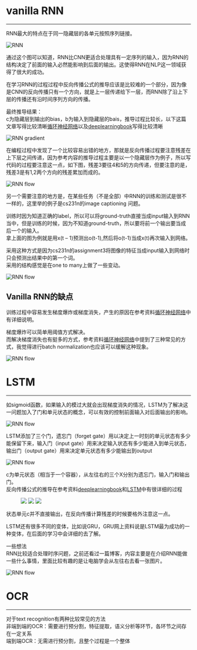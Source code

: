 # vanilla RNN

------

RNN最大的特点在于同一隐藏层的各单元按照序列链接。  

![RNN](../assets/images/RNN/1.png)

通过这个图可以知道，RNN比CNN更适合处理具有一定序列的输入，因为RNN的结构决定了前面的输入必然能影响到后面的输出。这使得RNN在NLP这一领域获得了很大的成功。  

在学习RNN的过程过程中反向传播公式的推导应该是比较难的一个部分，因为像是CNN的反向传播只有一个方向，就是上一层传递给下一层，而RNN除了沿上下层的传播还有沿时间序列方向的传播。  

最终推导结果：  
c为隐藏层到输出的bias，b为输入到隐藏层的bais，推导过程比较长，以下这篇文章写得比较清晰[循环神经网络](https://zybuluo.com/hanbingtao/note/541458)以及[deeplearningbook](http://www.deeplearningbook.org/contents/rnn.html)写得比较清晰  

![RNN gradient](../assets/images/RNN/2.png)

在编程过程中发现了一个比较容易出错的地方，那就是反向传播过程要注意残差在上下层之间传递，因为参考内容的推导过程主要是以一个隐藏层作为例子，所以写代码的过程要注意这一点，如下图，残差3要往4和5的方向传递，但要注意的是，残差3是有1,2两个方向的残差累加而成的。  

![RNN flow](../assets/images/RNN/3.png)

另一个需要注意的地方是，在某些任务（不是全部）中RNN的训练和测试是很不一样的，这里举的例子是cs231n的image captioning 问题。  

训练时因为知道正确的label，所以可以将ground-truth直接当成input输入到RNN当中，但是训练的时候，因为不知道ground-truth，所以要将前一个输出要当成后一个的输入。  
拿上面的图为例就是用x(t – 1)预测出o(t-1),然后将o(t-1)当成x(t)再次输入到网络。  

采用这种方式是因为cs231n的assignment3将图像的特征当成input输入到网络时只会预测出结果中的第一个词。  
采用的结构感觉是在one to many上做了一些变动。  

![RNN flow](../assets/images/RNN/4.png)

## Vanilla RNN的缺点
训练过程中容易发生梯度爆炸或梯度消失，产生的原因在参考资料[循环神经网络](https://zybuluo.com/hanbingtao/note/541458)中有详细说明。  

梯度爆炸可以简单用阈值方式解决。  
而解决梯度消失也有挺多的方式，参考资料[循环神经网络](https://zybuluo.com/hanbingtao/note/541458)中提到了三种常见的方式，我觉得进行batch normalization也应该可以缓解这种现象。  

![RNN flow](../assets/images/RNN/5.png)

# LSTM

------

如sigmoid函数，如果输入的模过大就会出现梯度消失的情况，LSTM为了解决这一问题加入了门和单元状态的概念，可以有效的控制前面输入对后面输出的影响。  

![RNN flow](../assets/images/RNN/6.png)

LSTM添加了三个门，遗忘门（forget gate）用以决定上一时刻的单元状态有多少能保留下来，输入门（input gate）用来决定输入状态有多少能进入到单元状态，输出门（output gate）用来决定单元状态有多少能输出到output  

![RNN flow](../assets/images/RNN/7.png)

c为单元状态（相当于一个容器），从左往右的三个X分别为遗忘门，输入门和输出门。  
反向传播公式的推导在参考资料[deeplearningbook](http://www.deeplearningbook.org/contents/rnn.html)和[LSTM](https://zybuluo.com/hanbingtao/note/581764)中有很详细的过程  

<figure class="third">
    <img src="../assets/images/RNN/8-1.png">
    <img src="../assets/images/RNN/8-2.png">
    <img src="../assets/images/RNN/8-3.png">
</figure>

状态单元c并不直接输出，在反向传播计算残差的时候要格外注意这一点。  

LSTM还有很多不同的变体，比如说GRU，GRU网上资料说是LSTM最为成功的一种变体，在后面的学习中会详细的去了解。  

一些想法  
RNN比较适合处理时序问题，之前还看过一篇博客，内容主要是在介绍RNN能做一些什么事情，里面比较有趣的是让电脑学会从左往右去看一张图片。  

![RNN flow](../assets/images/RNN/9.gif)

# OCR

------

对于text recognition有两种比较常见的方法  
非端到端的OCR：需要进行预分割，特征提取，语义分析等环节，各环节之间存在一定关系  
端到端OCR：无需进行预分割，且整个过程是一个整体

